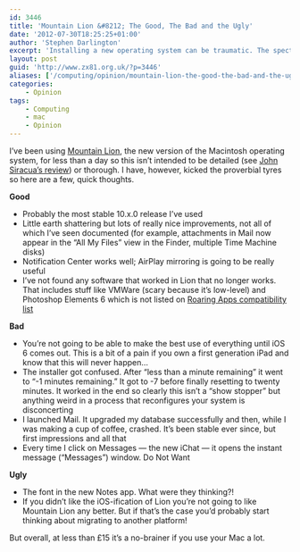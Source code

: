 ```yaml
---
id: 3446
title: 'Mountain Lion &#8212; The Good, The Bad and the Ugly'
date: '2012-07-30T18:25:25+01:00'
author: 'Stephen Darlington'
excerpt: 'Installing a new operating system can be traumatic. The spectre of corruption, the application incompatibility, the suggestion that not everything will be improved. What about the new Mac OS?'
layout: post
guid: 'http://www.zx81.org.uk/?p=3446'
aliases: ['/computing/opinion/mountain-lion-the-good-the-bad-and-the-ugly.html']
categories:
    - Opinion
tags:
    - Computing
    - mac
    - Opinion
---
```


I’ve been using [Mountain Lion](http://www.apple.com/osx/whats-new/features.html), the new version of the Macintosh operating system, for less than a day so this isn’t intended to be detailed (see [John Siracua’s review](http://arstechnica.com/apple/2012/07/os-x-10-8/)) or thorough. I have, however, kicked the proverbial tyres so here are a few, quick thoughts.

**Good**

- Probably the most stable 10.x.0 release I’ve used
- Little earth shattering but lots of really nice improvements, not all of which I’ve seen documented (for example, attachments in Mail now appear in the “All My Files” view in the Finder, multiple Time Machine disks)
- Notification Center works well; AirPlay mirroring is going to be really useful
- I’ve not found any software that worked in Lion that no longer works. That includes stuff like VMWare (scary because it’s low-level) and Photoshop Elements 6 which is not listed on [Roaring Apps compatibility list](http://roaringapps.com/apps:table/tags/_p/index_tags/_p/p/2)

**Bad**

- You’re not going to be able to make the best use of everything until iOS 6 comes out. This is a bit of a pain if you own a first generation iPad and know that this will never happen…
- The installer got confused. After “less than a minute remaining” it went to “-1 minutes remaining.” It got to -7 before finally resetting to twenty minutes. It worked in the end so clearly this isn’t a “show stopper” but anything weird in a process that reconfigures your system is disconcerting
- I launched Mail. It upgraded my database successfully and then, while I was making a cup of coffee, crashed. It’s been stable ever since, but first impressions and all that
- Every time I click on Messages — the new iChat — it opens the instant message (“Messages”) window. Do Not Want

**Ugly**

- The font in the new Notes app. What were they thinking?!
- If you didn’t like the iOS-ification of Lion you’re not going to like Mountain Lion any better. But if that’s the case you’d probably start thinking about migrating to another platform!

But overall, at less than £15 it’s a no-brainer if you use your Mac a lot.